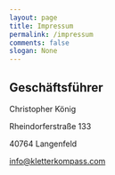 ```yaml
---
layout: page
title: Impressum
permalink: /impressum
comments: false
slogan: None
---
```



## Geschäftsführer

Christopher König

Rheindorferstraße 133 

40764 Langenfeld

info@kletterkompass.com

